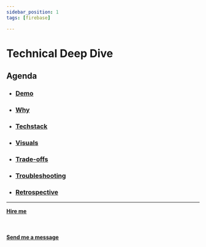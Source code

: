 ```yaml
---
sidebar_position: 1
tags: [firebase]

---
```


# Technical Deep Dive



## Agenda
* ### [Demo](/docs/projects/Slack%20Bot/demo)
* ### [Why](/docs/projects/Slack%20Bot/why)
* ###  [Techstack](/docs/projects/Slack%20Bot/Techstack)
* ###  [Visuals](/docs/projects/Slack%20Bot/visuals)
* ###  [Trade-offs](/docs/projects/Slack%20Bot/tradeoffs)
* ###  [Troubleshooting](/docs/projects/Slack%20Bot/troubleshooting)
* ###  [Retrospective](/docs/projects/Slack%20Bot/retrospective)


<hr></hr>

<a href="https://calendly.com/mattherzog/business-chat" target="_blank"><b><u>Hire me</u></b></a>
<br></br>
<br></br>
<a href="mailto:matt@mattherzog.me" target="_blank"><b><u>Send me a message</u></b></a>
